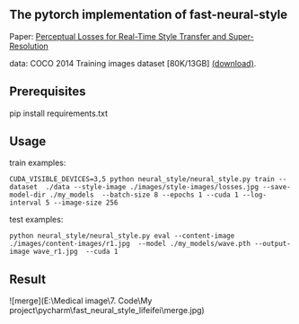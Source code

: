 ##  The pytorch implementation of  fast-neural-style

Paper:  [Perceptual Losses for Real-Time Style Transfer and Super-Resolution](https://arxiv.org/abs/1603.08155) 

data: COCO 2014 Training images dataset [80K/13GB] [(download)](http://mscoco.org/dataset/#download).

## Prerequisites

pip install requirements.txt



## Usage

train examples:

```
CUDA_VISIBLE_DEVICES=3,5 python neural_style/neural_style.py train --dataset  ./data --style-image ./images/style-images/losses.jpg --save-model-dir ./my_models  --batch-size 8 --epochs 1 --cuda 1 --log-interval 5 --image-size 256
```

test examples:

```
python neural_style/neural_style.py eval --content-image ./images/content-images/r1.jpg  --model ./my_models/wave.pth --output-image wave_r1.jpg  --cuda 1  
```



## Result

![merge](E:\Medical image\7. Code\My project\pycharm\fast_neural_style_lifeifei\merge.jpg)